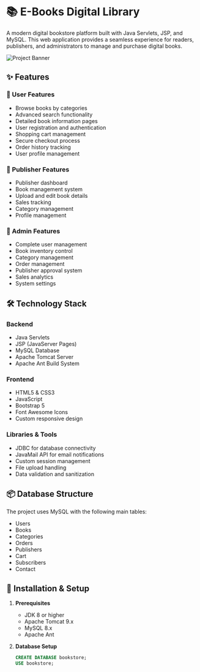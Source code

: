 # 📚 E-Books Digital Library

A modern digital bookstore platform built with Java Servlets, JSP, and MySQL. This web application provides a seamless experience for readers, publishers, and administrators to manage and purchase digital books.

![Project Banner](web/images/banner.png)

## ✨ Features

### 👤 User Features
- Browse books by categories
- Advanced search functionality
- Detailed book information pages
- User registration and authentication
- Shopping cart management
- Secure checkout process
- Order history tracking
- User profile management

### 📖 Publisher Features
- Publisher dashboard
- Book management system
- Upload and edit book details
- Sales tracking
- Category management
- Profile management

### 👑 Admin Features
- Complete user management
- Book inventory control
- Category management
- Order management
- Publisher approval system
- Sales analytics
- System settings

## 🛠️ Technology Stack

### Backend
- Java Servlets
- JSP (JavaServer Pages)
- MySQL Database
- Apache Tomcat Server
- Apache Ant Build System

### Frontend
- HTML5 & CSS3
- JavaScript
- Bootstrap 5
- Font Awesome Icons
- Custom responsive design

### Libraries & Tools
- JDBC for database connectivity
- JavaMail API for email notifications
- Custom session management
- File upload handling
- Data validation and sanitization

## 📦 Database Structure

The project uses MySQL with the following main tables:
- Users
- Books
- Categories
- Orders
- Publishers
- Cart
- Subscribers
- Contact

## 🚀 Installation & Setup

1. **Prerequisites**
   - JDK 8 or higher
   - Apache Tomcat 9.x
   - MySQL 8.x
   - Apache Ant

2. **Database Setup**
   ```sql
   CREATE DATABASE bookstore;
   USE bookstore;
   ```
